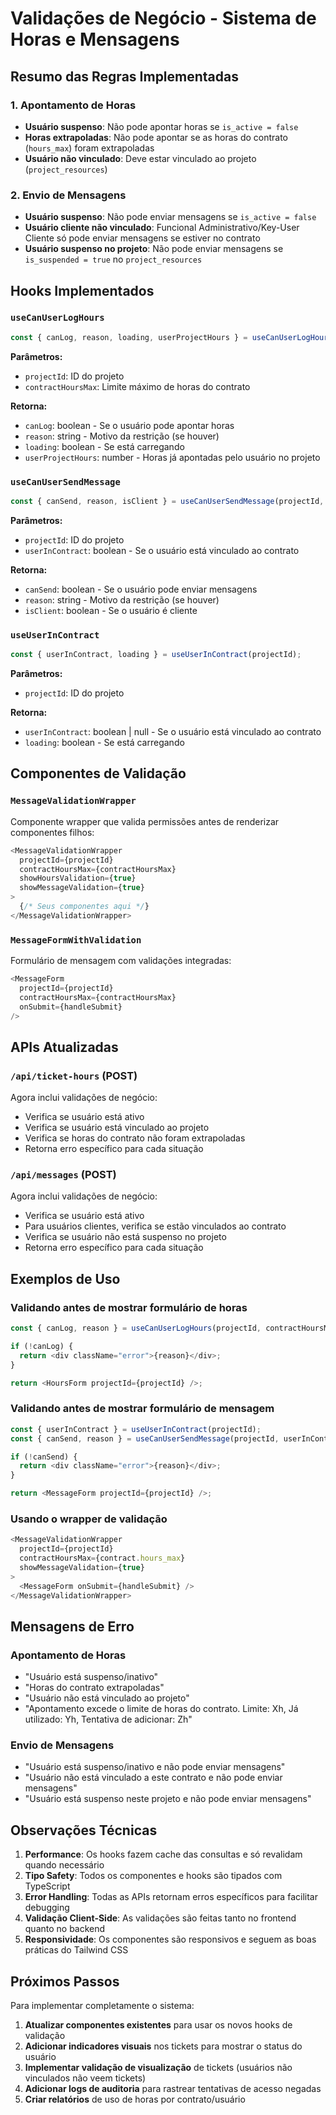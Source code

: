 # Validações de Negócio - Sistema de Horas e Mensagens

## Resumo das Regras Implementadas

### 1. Apontamento de Horas
- **Usuário suspenso**: Não pode apontar horas se `is_active = false`
- **Horas extrapoladas**: Não pode apontar se as horas do contrato (`hours_max`) foram extrapoladas
- **Usuário não vinculado**: Deve estar vinculado ao projeto (`project_resources`)

### 2. Envio de Mensagens
- **Usuário suspenso**: Não pode enviar mensagens se `is_active = false`
- **Usuário cliente não vinculado**: Funcional Administrativo/Key-User Cliente só pode enviar mensagens se estiver no contrato
- **Usuário suspenso no projeto**: Não pode enviar mensagens se `is_suspended = true` no `project_resources`

## Hooks Implementados

### `useCanUserLogHours`
```typescript
const { canLog, reason, loading, userProjectHours } = useCanUserLogHours(projectId, contractHoursMax);
```

**Parâmetros:**
- `projectId`: ID do projeto
- `contractHoursMax`: Limite máximo de horas do contrato

**Retorna:**
- `canLog`: boolean - Se o usuário pode apontar horas
- `reason`: string - Motivo da restrição (se houver)
- `loading`: boolean - Se está carregando
- `userProjectHours`: number - Horas já apontadas pelo usuário no projeto

### `useCanUserSendMessage`
```typescript
const { canSend, reason, isClient } = useCanUserSendMessage(projectId, userInContract);
```

**Parâmetros:**
- `projectId`: ID do projeto
- `userInContract`: boolean - Se o usuário está vinculado ao contrato

**Retorna:**
- `canSend`: boolean - Se o usuário pode enviar mensagens
- `reason`: string - Motivo da restrição (se houver)
- `isClient`: boolean - Se o usuário é cliente

### `useUserInContract`
```typescript
const { userInContract, loading } = useUserInContract(projectId);
```

**Parâmetros:**
- `projectId`: ID do projeto

**Retorna:**
- `userInContract`: boolean | null - Se o usuário está vinculado ao contrato
- `loading`: boolean - Se está carregando

## Componentes de Validação

### `MessageValidationWrapper`
Componente wrapper que valida permissões antes de renderizar componentes filhos:

```typescript
<MessageValidationWrapper 
  projectId={projectId}
  contractHoursMax={contractHoursMax}
  showHoursValidation={true}
  showMessageValidation={true}
>
  {/* Seus componentes aqui */}
</MessageValidationWrapper>
```

### `MessageFormWithValidation`
Formulário de mensagem com validações integradas:

```typescript
<MessageForm 
  projectId={projectId}
  contractHoursMax={contractHoursMax}
  onSubmit={handleSubmit}
/>
```

## APIs Atualizadas

### `/api/ticket-hours` (POST)
Agora inclui validações de negócio:
- Verifica se usuário está ativo
- Verifica se usuário está vinculado ao projeto
- Verifica se horas do contrato não foram extrapoladas
- Retorna erro específico para cada situação

### `/api/messages` (POST)
Agora inclui validações de negócio:
- Verifica se usuário está ativo
- Para usuários clientes, verifica se estão vinculados ao contrato
- Verifica se usuário não está suspenso no projeto
- Retorna erro específico para cada situação

## Exemplos de Uso

### Validando antes de mostrar formulário de horas
```typescript
const { canLog, reason } = useCanUserLogHours(projectId, contractHoursMax);

if (!canLog) {
  return <div className="error">{reason}</div>;
}

return <HoursForm projectId={projectId} />;
```

### Validando antes de mostrar formulário de mensagem
```typescript
const { userInContract } = useUserInContract(projectId);
const { canSend, reason } = useCanUserSendMessage(projectId, userInContract);

if (!canSend) {
  return <div className="error">{reason}</div>;
}

return <MessageForm projectId={projectId} />;
```

### Usando o wrapper de validação
```typescript
<MessageValidationWrapper 
  projectId={projectId}
  contractHoursMax={contract.hours_max}
  showMessageValidation={true}
>
  <MessageForm onSubmit={handleSubmit} />
</MessageValidationWrapper>
```

## Mensagens de Erro

### Apontamento de Horas
- "Usuário está suspenso/inativo"
- "Horas do contrato extrapoladas"
- "Usuário não está vinculado ao projeto"
- "Apontamento excede o limite de horas do contrato. Limite: Xh, Já utilizado: Yh, Tentativa de adicionar: Zh"

### Envio de Mensagens
- "Usuário está suspenso/inativo e não pode enviar mensagens"
- "Usuário não está vinculado a este contrato e não pode enviar mensagens"
- "Usuário está suspenso neste projeto e não pode enviar mensagens"

## Observações Técnicas

1. **Performance**: Os hooks fazem cache das consultas e só revalidam quando necessário
2. **Tipo Safety**: Todos os componentes e hooks são tipados com TypeScript
3. **Error Handling**: Todas as APIs retornam erros específicos para facilitar debugging
4. **Validação Client-Side**: As validações são feitas tanto no frontend quanto no backend
5. **Responsividade**: Os componentes são responsivos e seguem as boas práticas do Tailwind CSS

## Próximos Passos

Para implementar completamente o sistema:

1. **Atualizar componentes existentes** para usar os novos hooks de validação
2. **Adicionar indicadores visuais** nos tickets para mostrar o status do usuário
3. **Implementar validação de visualização** de tickets (usuários não vinculados não veem tickets)
4. **Adicionar logs de auditoria** para rastrear tentativas de acesso negadas
5. **Criar relatórios** de uso de horas por contrato/usuário
